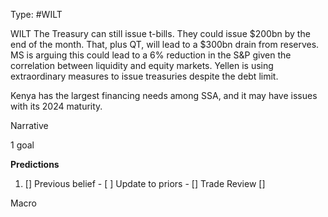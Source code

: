 Type: #WILT 

WILT
The Treasury can still issue t-bills. They could issue $200bn by the end of the month. That, plus QT, will lead to a $300bn drain from reserves.  MS is arguing this could lead to a 6% reduction in the S&P given the correlation between liquidity and equity markets. Yellen is using extraordinary measures to issue treasuries despite the debt limit. 

Kenya has the largest financing needs among SSA, and it may have issues with its 2024 maturity. 

Narrative

1 goal


**Predictions**

1) []
Previous belief - 
[ ]
Update to priors - 
[]
Trade Review
[]





Macro
